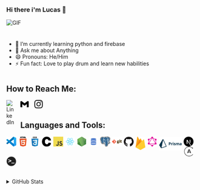 ### Hi there i'm Lucas 👋

<img  alt="GIF" src="https://media.tenor.com/images/d460ddaa628a29446e5bbc7f38869807/tenor.gif" width="200" />

#

- 🌱 I’m currently learning python and firebase
- 💬 Ask me about Anything
- 😄 Pronouns: He/Him
- ⚡ Fun fact: Love to play drum and learn new habilities

#

## How to Reach Me:

[<img align="left" style="margin-right:15px" alt="LinkedIn" width="22px" src="https://cdn.jsdelivr.net/npm/simple-icons@v3/icons/linkedin.svg" />][linkedin]
[<img align="left" style="margin-right:15px" alt="E-mail" width="22px" src="./imgs/gmail.svg" />][email]
[<img  alt="Instagram" width="22px" src="./imgs/instagram.svg" />][instagram]

## Languages and Tools:

<img align="left" style="margin-right:5px" alt="Visual Studio Code" width="26px" src="https://raw.githubusercontent.com/github/explore/80688e429a7d4ef2fca1e82350fe8e3517d3494d/topics/visual-studio-code/visual-studio-code.png" />
<img align="left" style="margin-right:5px" alt="HTML5" width="26px" src="https://raw.githubusercontent.com/github/explore/80688e429a7d4ef2fca1e82350fe8e3517d3494d/topics/html/html.png" />
<img align="left" style="margin-right:5px" alt="CSS3" width="26px" src="https://raw.githubusercontent.com/github/explore/80688e429a7d4ef2fca1e82350fe8e3517d3494d/topics/css/css.png" />
<img align="left" style="margin-right:5px" alt="C" width="26px" src="./imgs/c.svg" />
<img align="left" style="margin-right:5px" alt="JavaScript" width="26px" src="https://raw.githubusercontent.com/github/explore/80688e429a7d4ef2fca1e82350fe8e3517d3494d/topics/javascript/javascript.png" />
<img align="left" style="margin-right:5px" alt="React" width="26px" src="https://raw.githubusercontent.com/github/explore/80688e429a7d4ef2fca1e82350fe8e3517d3494d/topics/react/react.png" />
<img align="left" style="margin-right:5px" alt="Node.js" width="26px" src="https://raw.githubusercontent.com/github/explore/80688e429a7d4ef2fca1e82350fe8e3517d3494d/topics/nodejs/nodejs.png" />
<img align="left" style="margin-right:5px" alt="SQL" width="26px" src="https://raw.githubusercontent.com/github/explore/80688e429a7d4ef2fca1e82350fe8e3517d3494d/topics/sql/sql.png" />
<img align="left" style="margin-right:5px" alt="postgreSQL" width="26px" src="https://raw.githubusercontent.com/github/explore/80688e429a7d4ef2fca1e82350fe8e3517d3494d/topics/postgresql/postgresql.png" />
<img align="left" style="margin-right:5px" alt="Git" width="26px" src="https://raw.githubusercontent.com/github/explore/80688e429a7d4ef2fca1e82350fe8e3517d3494d/topics/git/git.png" />
<img align="left" style="margin-right:5px" alt="GitHub" width="26px" src="https://raw.githubusercontent.com/github/explore/78df643247d429f6cc873026c0622819ad797942/topics/github/github.png" />
<img align="left" style="margin-right:5px" alt="firebase" width="26px" src="./imgs/Firebase.svg" />
<img align="left" style="margin-right:5px" alt="graphQL" width="26px" src="./imgs/graphql.svg" />
<img align="left" style="margin-right:5px" alt="prisma" width="60px" src="./imgs/prisma.svg" />
<img align="left" style="margin-right:5px" alt="NextJS" width="26px" src="./imgs/nextdotjs.svg" />
<img align="left" style="margin-right:5px" alt="ApolloGraphQL" width="26px" src="./imgs/apollographql.svg" />
<img style="margin-right:5px" alt="Terminal" width="26px" src="https://raw.githubusercontent.com/github/explore/80688e429a7d4ef2fca1e82350fe8e3517d3494d/topics/terminal/terminal.png" />

##

<details>
    <summary>GitHub Stats</summary>
    <img style="margin-right:5px" alt="Lucas gitHub Stats" src="https://github-readme-stats.vercel.app/api?username=lucasfranchini" />
    
</details>

[linkedin]: https://www.linkedin.com/in/lucas-franchini-18b459217/
[email]: lucasfranchini.a@gmail.com
[instagram]: https://www.instagram.com/lucasfranchinialves/
